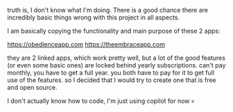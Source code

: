 truth is, I don't know what I'm doing. There is a good chance there are incredibly basic things wrong with this project in all aspects.

I am basically copying the functionality and main purpose of these 2 apps:

https://obedienceapp.com
https://theembraceapp.com

they are 2 linked apps, which work pretty well, but a lot of the good features (or even some basic ones) are locked behind yearly subscriptions. can't pay monthly, you have to get a full year.
you both have to pay for it to get full use of the features. so I decided that I would try to create one that is free and open source.

I don't actually know how to code, I'm just using copilot for now 💀
